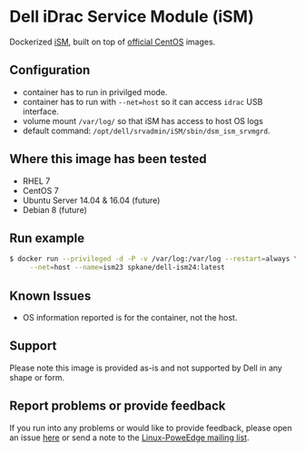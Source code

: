 # Dell iDrac Service Module (iSM)

Dockerized [iSM](http://en.community.dell.com/techcenter/systems-management/w/wiki/11434.idrac-service-module), built on top of [official CentOS](https://registry.hub.docker.com/u/library/centos/) images.

## Configuration

  - container has to run in privilged mode.
  - container has to run with `--net=host` so it can access `idrac` USB interface.
  - volume mount `/var/log/` so that iSM has access to host OS logs
  - default command: `/opt/dell/srvadmin/iSM/sbin/dsm_ism_srvmgrd`.

## Where this image has been tested

  - RHEL 7
  - CentOS 7
  - Ubuntu Server 14.04 & 16.04 (future)
  - Debian 8 (future)

## Run example

```bash
$ docker run --privileged -d -P -v /var/log:/var/log --restart=always \
     --net=host --name=ism23 spkane/dell-ism24:latest
```

## Known Issues

  - OS information reported is for the container, not the host.

## Support

Please note this image is provided as-is and not supported by Dell in any shape or form.

## Report problems or provide feedback

If you run into any problems or would like to provide feedback, please open an issue [here](https://github.com/jose-delarosa/docker-images/issues) or send a note to the [Linux-PoweEdge mailing list](https://lists.us.dell.com/mailman/listinfo/linux-poweredge).
